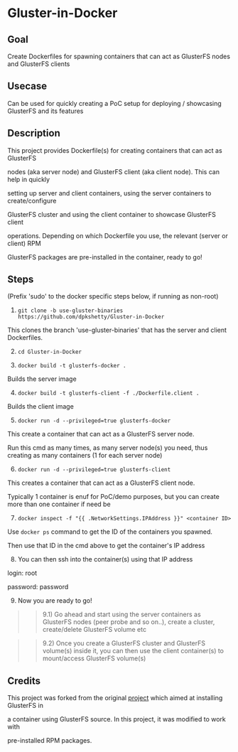 Gluster-in-Docker
=================

Goal
----

Create Dockerfiles for spawning containers that can act as GlusterFS nodes and GlusterFS clients

Usecase
-------

Can be used for quickly creating a PoC setup for deploying / showcasing GlusterFS and its features

Description
-----------

This project provides Dockerfile(s) for creating containers that can act as GlusterFS

nodes (aka server node) and GlusterFS client (aka client node). This can help in quickly

setting up server and client containers, using the server containers to create/configure

GlusterFS cluster and using the client container to showcase GlusterFS client

operations. Depending on which Dockerfile you use, the relevant (server or client) RPM

GlusterFS packages are pre-installed in the container, ready to go!

Steps
-----

(Prefix 'sudo' to the docker specific steps below, if running as non-root)

1) ```git clone -b use-gluster-binaries https://github.com/dpkshetty/Gluster-in-Docker```

This clones the branch 'use-gluster-binaries' that has the server and client
Dockerfiles.

2) ```cd Gluster-in-Docker```

3) ```docker build -t glusterfs-docker .```

Builds the server image

4) ```docker build -t glusterfs-client -f ./Dockerfile.client .```

Builds the client image

5) ```docker run -d --privileged=true glusterfs-docker```

This create a container that can act as a GlusterFS server node.

Run this cmd as many times, as many server node(s) you need, thus creating as many
containers (1 for each server node)

6) ```docker run -d --privileged=true glusterfs-client```

This creates a container that can act as a GlusterFS client node.

Typically 1 container is enuf for PoC/demo purposes, but you can create
more than one container if need be

7) ```docker inspect -f "{{ .NetworkSettings.IPAddress }}" <container ID>```

Use `docker ps` command to get the ID of the containers you spawned.

Then use that ID in the cmd above to get the container's IP address

8) You can then ssh into the container(s) using that IP address

login: root

password: password

9) Now you are ready to go!

> > 9.1) Go ahead and start using the server containers as GlusterFS
         nodes (peer probe and so on..), create a cluster, create/delete GlusterFS
         volume etc

> > 9.2) Once you create a GlusterFS cluster and GlusterFS volume(s) inside it,
         you can then use the client container(s) to mount/access GlusterFS
         volume(s)

Credits
-------

This project was forked from the original [project] which aimed at installing GlusterFS in

a container using GlusterFS source. In this project, it was modified to work with

pre-installed RPM packages.

[project]: https://github.com/raghavendra-talur/Gluster-in-Docker
